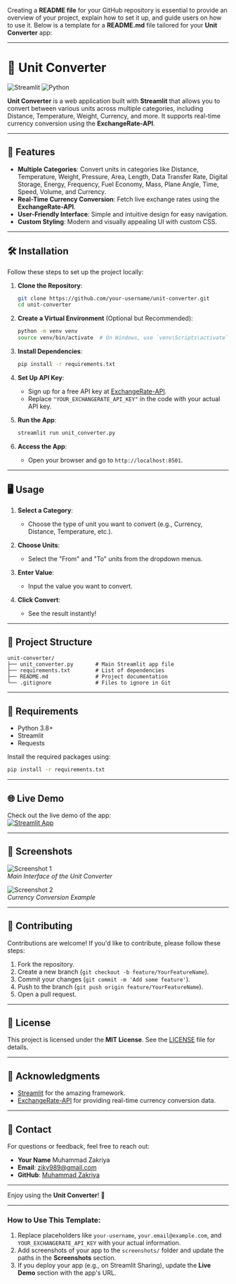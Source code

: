 Creating a **README file** for your GitHub repository is essential to provide an overview of your project, explain how to set it up, and guide users on how to use it. Below is a template for a **README.md** file tailored for your **Unit Converter** app:

---

# 📏 Unit Converter

![Streamlit](https://img.shields.io/badge/Streamlit-FF4B4B?style=for-the-badge&logo=Streamlit&logoColor=white)
![Python](https://img.shields.io/badge/Python-3776AB?style=for-the-badge&logo=python&logoColor=white)

**Unit Converter** is a web application built with **Streamlit** that allows you to convert between various units across multiple categories, including Distance, Temperature, Weight, Currency, and more. It supports real-time currency conversion using the **ExchangeRate-API**.

---

## 🚀 Features

- **Multiple Categories**: Convert units in categories like Distance, Temperature, Weight, Pressure, Area, Length, Data Transfer Rate, Digital Storage, Energy, Frequency, Fuel Economy, Mass, Plane Angle, Time, Speed, Volume, and Currency.
- **Real-Time Currency Conversion**: Fetch live exchange rates using the **ExchangeRate-API**.
- **User-Friendly Interface**: Simple and intuitive design for easy navigation.
- **Custom Styling**: Modern and visually appealing UI with custom CSS.

---

## 🛠️ Installation

Follow these steps to set up the project locally:

1. **Clone the Repository**:
   ```bash
   git clone https://github.com/your-username/unit-converter.git
   cd unit-converter
   ```

2. **Create a Virtual Environment** (Optional but Recommended):
   ```bash
   python -m venv venv
   source venv/bin/activate  # On Windows, use `venv\Scripts\activate`
   ```

3. **Install Dependencies**:
   ```bash
   pip install -r requirements.txt
   ```

4. **Set Up API Key**:
   - Sign up for a free API key at [ExchangeRate-API](https://www.exchangerate-api.com/).
   - Replace `"YOUR_EXCHANGERATE_API_KEY"` in the code with your actual API key.

5. **Run the App**:
   ```bash
   streamlit run unit_converter.py
   ```

6. **Access the App**:
   - Open your browser and go to `http://localhost:8501`.

---

## 🖥️ Usage

1. **Select a Category**:
   - Choose the type of unit you want to convert (e.g., Currency, Distance, Temperature, etc.).

2. **Choose Units**:
   - Select the "From" and "To" units from the dropdown menus.

3. **Enter Value**:
   - Input the value you want to convert.

4. **Click Convert**:
   - See the result instantly!

---

## 📂 Project Structure

```
unit-converter/
├── unit_converter.py       # Main Streamlit app file
├── requirements.txt        # List of dependencies
├── README.md               # Project documentation
└── .gitignore              # Files to ignore in Git
```

---

## 📝 Requirements

- Python 3.8+
- Streamlit
- Requests

Install the required packages using:
```bash
pip install -r requirements.txt
```

---

## 🌐 Live Demo

Check out the live demo of the app:  
[![Streamlit App](https://static.streamlit.io/badges/streamlit_badge_black_white.svg)](https://mzakriya-unit-converter-unit-converter-nesoot.streamlit.app/)

---

## 📸 Screenshots

![Screenshot 1](screenshots/screenshot1.png)  
*Main Interface of the Unit Converter*

![Screenshot 2](screenshots/screenshot2.png)  
*Currency Conversion Example*

---

## 🤝 Contributing

Contributions are welcome! If you'd like to contribute, please follow these steps:

1. Fork the repository.
2. Create a new branch (`git checkout -b feature/YourFeatureName`).
3. Commit your changes (`git commit -m 'Add some feature'`).
4. Push to the branch (`git push origin feature/YourFeatureName`).
5. Open a pull request.

---

## 📄 License

This project is licensed under the **MIT License**. See the [LICENSE](LICENSE) file for details.

---

## 🙏 Acknowledgments

- [Streamlit](https://streamlit.io/) for the amazing framework.
- [ExchangeRate-API](https://www.exchangerate-api.com/) for providing real-time currency conversion data.

---

## 📧 Contact

For questions or feedback, feel free to reach out:  
- **Your Name**  Muhammad Zakriya
- **Email**: ziky989@gmail.com  
- **GitHub**: [Muhammad Zakriya](https://github.com/MZakriya/Unit_Converter) 

---

Enjoy using the **Unit Converter**! 🚀

---

### How to Use This Template:
1. Replace placeholders like `your-username`, `your.email@example.com`, and `YOUR_EXCHANGERATE_API_KEY` with your actual information.
2. Add screenshots of your app to the `screenshots/` folder and update the paths in the **Screenshots** section.
3. If you deploy your app (e.g., on Streamlit Sharing), update the **Live Demo** section with the app's URL.
